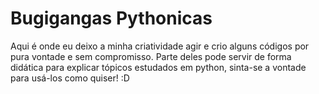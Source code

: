 # Bugigangas Pythonicas
Aqui é onde eu deixo a minha criatividade agir e crio alguns códigos por pura vontade e sem compromisso.
Parte deles pode servir de forma didática para explicar tópicos estudados em python, sinta-se a vontade para usá-los como quiser! :D

